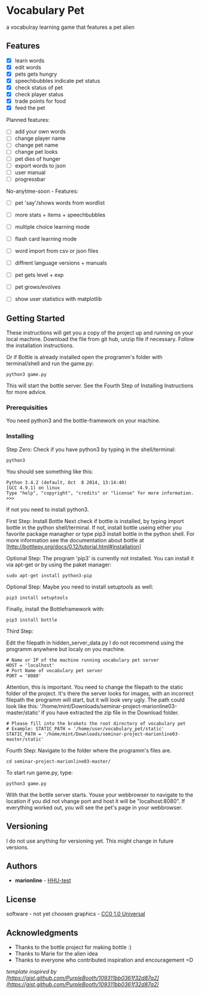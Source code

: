 # Vocabulary Pet
a vocabulray learning game that features a pet alien

## Features ##

- [x] learn words
- [x] edit words
- [x] pets gets hungry
- [x] speechbubbles indicate pet status
- [x] check status of pet
- [x] check player status
- [x] trade points for food
- [x] feed the pet

Planned features:
- [ ] add your own words
- [ ] change player name
- [ ] change pet name
- [ ] change pet looks
- [ ] pet dies of hunger
- [ ] export words to json
- [ ] user manual
- [ ] progressbar

No-anytime-soon - Features:
- [ ] pet 'say'/shows words from wordlist
- [ ] more stats + items + speechbubbles
- [ ] multiple choice learning mode
- [ ] flash card learning mode
- [ ] word import from csv or json files 
- [ ] diffrent language versions + manuals 
- [ ] pet gets level + exp
- [ ] pet grows/evolves 
- [ ] show user statistics with matplotlib


## Getting Started
These instructions will get you a copy of the project up and running on your local machine.
Download the file from git hub, unzip file if necessary.
Follow the installation instructions. 

Or if Bottle is already installed open the programm's folder with terminal/shell and run the game.py:
```
python3 game.py
```

This will start the bottle server. 
See the Fourth Step of Installing Instructions for more advice.
 

### Prerequisities
You need python3 and the bottle-framework on your machine.

### Installing
Step Zero:
Check if you have python3 by typing in the shell/terminal:
```
python3
```

You should see something like this:

```
Python 3.4.2 (default, Oct  8 2014, 13:14:40) 
[GCC 4.9.1] on linux
Type "help", "copyright", "credits" or "license" for more information.
>>> 
```

If not you need to install python3.

First Step: Install Bottle
Next check if bottle is installed, by typing import bottle in the python shell/terminal.
If not, install bottle useing either you favorite package managher or type pip3 install bottle in the python shell. 
For more information see the documentation about bottle at [http://bottlepy.org/docs/0.12/tutorial.html#installation]

Optional Step: The program 'pip3' is currently not installed. You can install it via apt-get or by using the paket manager:

```
sudo apt-get install python3-pip
```
Optional Step: Maybe you need to install setuptools as well:
```
pip3 install setuptools
```

Finally, install the Bottleframework with:
```
pip3 install bottle
```

Third Step:

Edit the filepath in hidden_server_data.py
I do not recommend using the programm anywhere but localy on you machine.
```
# Name or IP of the machine running vocabulary pet server
HOST = 'localhost' 
# Port Name of vocabulary pet server
PORT = '8080'
```

Attention, this is important. You need to change the filepath to the static folder of the project.
It's there the server looks for images, with an incorrect filepath the programm will start, but it will look very ugly.
The path could look like this: '/home/mint/Downloads/seminar-project-marionline03-master/static' if you have extracted the zip file in the Download folder.
```
# Please fill into the brakets the root directory of vocabulary pet
# Example: STATIC_PATH = '/home/user/vocabulary_pet/static'
STATIC_PATH = '/home/mint/Downloads/seminar-project-marionline03-master/static'
```

Fourth Step:
Navigate to the folder where the programm's files are.
```
cd seminar-project-marionline03-master/
```

To start run game.py, type:
```
python3 game.py
```
With that the bottle server starts.
Youse your webbrowser to navigate to the location if you did not vhange port and host it will be "localhost:8080".
If everything worked out, you will see the pet's page in your webbrowser.

## Versioning
I do  not use anything for versioning yet. 
This might change in future versions. 

## Authors
* **marionline** - [HHU-test](https://github.com/HHU-test)

## License
software - not yet choosen
graphics - [CC0 1.0 Universal](https://creativecommons.org/publicdomain/zero/1.0/)

## Acknowledgments
* Thanks to the bottle project for making bottle :)
* Thanks to Marie for the alien idea
* Thanks to everyone who contributed inspiration and encouragement =D

*template inspired by [https://gist.github.com/PurpleBooth/109311bb0361f32d87a2](https://gist.github.com/PurpleBooth/109311bb0361f32d87a2)*
